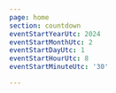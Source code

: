 ```yaml
---
page: home
section: countdown
eventStartYearUtc: 2024
eventStartMonthUtc: 2
eventStartDayUtc: 1
eventStartHourUtc: 8
eventStartMinuteUtc: '30'

---
```

